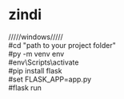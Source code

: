 # zindi<br> 
/////windows/////<br> 
#cd "path to your project folder"<br> 
#py -m venv env<br> 
#env\Scripts\activate<br> 
#pip install flask <br> 
#set FLASK_APP=app.py<br> 
#flask run<br> 
